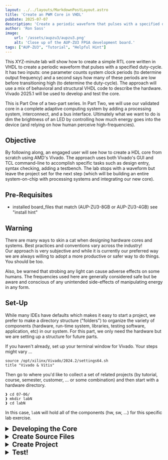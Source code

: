 ```yaml
---
layout: ../../layouts/MarkdownPostLayout.astro
title: 'Create an PWM Core in VHDL'
pubDate: 2025-07-07
description: 'Create a periodic waveform that pulses with a specified duty-cycle.'
author: 'Ron Sass'
image:
    url: '/assets/aupzu3/aupzu3.png'
    alt: 'Close up of the AUP-ZU3 FPGA development board.'
tags: ["AUP-ZU3", "Tutorial", "Helpful Hint"]
---
```


<style>
  .content {
    display: none;
  }
  details[open] .content {
    display: block;
  }
  summary {
    cursor: pointer;
    font-size: 1.5em;
    font-weight: bold;
  }
</style>

This XYZ-minute lab will show how to create a simple RTL core
written in VHDL to create a periodic waveform that pulses with
a specified duty-cycle.  It has two inputs:  one parameter counts
system clock periods (to determine output frequency) and a second
says how many of these periods are low before transitioning high
(to determine the duty-cycle).  The approach will use a mix of
behavioral and structural VHDL code to describe the hardware.
Vivado 2025.1 will be used to develop and test the core.

This is Part One of a two-part series.  In Part Two, we will use
our validated core in a complete adaptive computing system by
adding a processing system, interconnect, and a bus interface.
Ultimately what we want to do is dim the brightness of an LED
by controlling how much energy goes into the device (and relying
on how human perceive high-frequencies).

## Objective
By following along, an engaged user will see how to create a
HDL core from scratch using AMD's Vivado.  The approach uses
both Vivado's GUI and TCL command-line to accomplish specific
tasks such as design entry, syntax checking, adding a testbench.
The lab stops with a waveform but leave the project set for the
next step (which will be building an entire system-on-chip with
processing systems and integrating our new core).

## Pre-Requisites
* installed board_files that match (AUP-ZU3-8GB or AUP-ZU3-4GB)
  see "install hint"

## Warning
There are many ways to skin a cat when designing hardware cores
and systems.  Best practices and conventions vary across the industry!  
Our approach is very subjective and while it is currently our
preferred way we are always willing to adopt a more productive or
safer way to do things.  You should be too.

Also, be warned that strobing any light can cause adverse effects
on some humans.  The frequencies used here are generally considered
safe but be aware and conscious of any unintended side-effects of
manipulating energy in any form.

## Set-Up
While many IDEs have defaults which makes it easy to start a project,
we prefer to make a directory structure ("folders") to organize
the variety of components (hardware, run-time system, libraries,
testing software, application, etc) in our system.  For this part,
we only need the hardware but we are setting up a structure for
future parts.

If you haven't already, set up your terminal window for Vivado.
Your steps might vary ...

```
source /opt/xilinx/Vivado/2024.2/settings64.sh
title "Vivado & Vitis"
```

Then go to where you'd like to collect a set of related projects
(by tutorial, course, semester, customer, ... or some combination)
and then start with a hardware directory.

```
❱ cd 07-06/
❱ mkdir labN
❱ cd labN
```

In this case, `labN` will hold all of the components (hw, sw, ...)
for this specific lab exercise.

<details>
    <summary>Developing the Core</summary>
    <div class="content">
If you are seasoned hardware designer and fluent in HDL, skip ahead
to Source Files.  If you are not sure how to begin, this might be
helpful.

1.  This problem is often called a "clock divider" but that's kind of
an awkward name.  It is really a frequency divider.  If our eventual
target is an Ultrascale+ (16nm technology IC) FPGA fabric, then the
default clock speed is a 100 MHz.  This is really fast for human
perception --- normal flashing light might be 0.5 to 2 Hz (a 100 million
to one ratio).  So if we want a lower-frequency, periodic signal
we split our output period into two parts.  During the first part,
we count a bunch ($M$ number) of high-frequency clock cycles while
outputing low.  During the second part we count a bunch of ($N$ number)
of high-frequency clock cycles while outputing high.  Then repeat.
The resulting output signal is periodic and a lower frequency than
the original.  How much lower?  The original frequency is divided
by $M + N$.  Also, how we set $M$ and $N$ determine the percentage of
time in the period that the output is high, which is called its
duty cycle.  So understanding this, we can now tackle the problem.

2. First observation is that throughout our description we kept
refering to ``counting clock'' cycles.  This gives us a huge hint.
If we know how to describe a counter circuit, we could use two
counters -- one for $M$ and one for $N$.  Or we could use one counter
(for $M+N$) and then be clever about how we output the resulting
signal.  A sophomore-level Digital Logic course will typically
teach FSM by starting with a block design that uses has a register,
a next-state function (what happens on the rising clock edge of the
input clock), and an output function.  And a counter is
very common first example.  The register holds the current "value"
of the counter.  The next-state function either (1) resets value
once the maximum is reached or (2) set the input to be one more than
the current value.  This counts the range $0$ to $M+N$,
advancing once every clock cycle, which is almost exactly what we
need.  The only missing piece is that while the current "value" is
less than $M$, we need to output low and when it is not less than,
we output high.

Visually, one can map this to the blocks of an FSM.  Or one can leap
to an HDL-style textual representation of the PWM core.  It is not
unreasonable to reference some pre-existing examples of how people
have coded up a counter at this point --- no reason in this situation
to re-invent the wheel.  Either by reference or by reasoning, we
will want

* a register (large enough to count to 100 million)

* a next-state function that will change the register every clock
cycle

From this, we get the VHDL process pseudocode ...

```vhdl
    signal value: unsigned(31 downto 0) ; -- infers a register

    if clk'event and clk='1' then
        -- if not a reset ...
            -- if value is currently on last value, reset to 0
            -- otherwise, set next value to be one more than current value
    end if ;

```

For those that are new to FPGA design, it is worth noting we
have made a subtle choice here.  Every FSM has an initial state
and customarily use a reset signal to say, "start".  So in the
pseudocode we have choosen to check first for whether there is a
rising clock edge and then we check if reset is asserted.  This is
called a synchronous reset.  (An asynchronous reset checks for
reset before looking for a rising clock edge and will immediately
put the FSM in its reset state.)  An immediate reset is faster on
average (by half a clock period) but for an LED, does 5 ns matter?
Not really.  However the FPGA vendor recommends synchronous
(versus asynchronous) reset because of how the programmable
logic is wired internally.  So while either is possible, it is
usually the case that one way is more efficient than the other
--- you should check for your target technology.  An experience
designer in your group will have horror stories of how these
little inefficiencies can add up to catastrophic design fails.
So when in doubt, ask someone with gray hair and wrinkles.
    </div>
</details>

<details>
    <summary>Create Source Files</summary>
    <div class="content">
1. core : taking our design notes (previous section) we can derive a
simple VHDL entity/architecture pair to describe our PWM core;
see below ...

I call this file `pwm.vhdl` and I create it outside of my project
and then copy it in ...

```vhdl
library ieee;
use ieee.std_logic_1164.all;
use ieee.numeric_std.all;

-- poor man's simple PWM; just a modified counter state machine
-- with a output function for when toggle should be high/low
-- duty cycle is:  (number-low)/number (i.e. percent high)

entity pwm is
    Port ( 
        clk    : in std_logic ;
        rst    : in std_logic ;
        period : in unsigned(31 downto 0) ;  -- num of cycles in output period
        low    : in unsigned(31 downto 0) ; -- num of low cycles
        Q      : out unsigned(31 downto 0) ; -- just for debugging
        toggle : out std_logic 
    );
end pwm ;

architecture imp of pwm is
    signal value: unsigned(31 downto 0) ; -- infers a register
begin
    -- next state function (behaviorial)
    process(clk) begin
        if clk'event and clk='1' then
            if rst/='1' and value<(period-1) then
                -- if it is not a reset and we are not at the last cycle,
                -- then advance the counter for next cycle
                value <= value + 1 ;
            else
                -- otherwise, restart next cycle with zeroes
                value <= (others => '0') ;
            end if ;
        end if ;
    end process ;
    -- output function (structural)
    Q <= value ;  -- helpful to see in simulation
    toggle <= '0' when value<low else '1' ;
end imp ;
```

2. testbench : VHDL is terribly wordy and, in the case
of testbench, mindlessly repetitive.  So you can use any number of
sophisticated tools (cocotb, VUnit, etc.) or simple ones or even
some editors have it built-in.

I call this file `pwm_tb.vhdl` and I create it outside of my project
and then copy it in ...

```vhdl
library IEEE;
use IEEE.Std_logic_1164.all;
use IEEE.Numeric_Std.all;

entity pwm_tb is
end;

architecture bench of pwm_tb is

  component pwm
      Port ( 
          clk : in std_logic ;
          rst : in std_logic ;
          period : in unsigned(31 downto 0) ;
          low    : in unsigned(31 downto 0) ;
          q   : out unsigned(31 downto 0) ;
          toggle : out std_logic 
      );
  end component;

  signal clk: std_logic;
  signal rst: std_logic;
  signal period: unsigned(31 downto 0) := to_unsigned(20,32)  ;
  signal low: unsigned(31 downto 0) := to_unsigned(2,32) ;
  signal q: unsigned(31 downto 0) ;
  signal toggle : std_logic ;

  constant clock_period: time := 10 ns;
  signal stop_the_clock: boolean;

begin

  -- set parameters to output a 20-cycle clock period with 2 LOW, 18 HIGH
  uut: pwm port map ( clk    => clk,
                          rst    => rst,
                          period => to_unsigned(20,32),
                          low    => to_unsigned(2,32),
                          q      => q,
                          toggle => toggle );

  stimulus: process
  begin

    -- Put initialisation code here
    rst <= '1' ;
    wait for 10 ns ;
    rst <= '0' ;
    
    -- Put test bench stimulus code here
    wait for 10*100 ns ;

    stop_the_clock <= true;
    wait;
  end process;

  clocking: process
  begin
    while not stop_the_clock loop
      clk <= '0', '1' after clock_period / 2;
      wait for clock_period;
    end loop;
    wait;
  end process;

end;
```


For the basic step, we want to take the VHDL entity declaration from
our core and generates a skeleton testbench.  The first one that
came up when I searched "source VHDL testbench generator script" was
[https://www.doulos.com/knowhow/perl/vhdl-testbench-creation-using-perl/]

When I plug in my entity, got a start that retooled for what I wanted
to check.  I'm less concerned about formatting and naming conventions
on this testbench because it really is meant to be thrown away.  However,
if you are going to be developing a more complex core and expect
revisions and reuse --- you want to a tool to automate unit testing
and employ unit testing best practices.  This, however, is beyond our
scope here!
    </div>
</details>

<details>
    <summary>Create Project</summary>
    <div class="content">
As mentioned before, we want a directory structure where the
hierarchy organizes a set of projects (say, a semester-long course)
and then create a directory in this structure for this current project.
Starting in that directory ... we are going to begin creating a
hierarchy for hardware and software components.  If you copy the
`pwm.vhdl` and `pwm_tb.vhdl` into this directory, it is their
temporary home since we will copy them into their proper place
with TCL in Vivado.

1. Start Vivado in command-line mode so we can create a hardware
project.

```
❱ vivado -mode tcl
file mkdir hw
cd hw
create_project test_pwm . -part xczu3eg-sfvc784-2-e
set_property board_part realdigital.org:aup-zu3-8gb:part0:1.0 [current_project]
set_property target_language VHDL [current_project]
```

These commands will create a project called "test_pwm" and identify
the board (an aup-zu3-8gb from realdigital.org).  While not required
for this (simulation) lab, it will be helpful for Part II when we
build a system and add our PWM core to it.

2. Next, let's add our core to the source set (where it can be used
for simulation or synthesis in Part II).  Then we add the testbench
to just a fileset for simulation.  Depending where your VHDL files
are, you may have to tweak the path to them.

```
add_files -norecurse ../pwm.vhdl
add_files -fileset sim_1 -norecurse ../pwm_tb.vhdl 
import_files -force -norecurse
start_gui
```

Personal note:  Since I know the part number (xczu3eg-sfvc784-2-e)
and the board (realdigital.org:aup-zu3-8gb), the first three lines of
code are way easier to me than hunting and pecking my way through
a "wizard" in a GUI.  And, yeah, the Wizard will let me added the
two files automatically but still prefer to just state what I want
before starting the GUI.  BTW:  You can start the GUI immediately
and type these lines in on the TCL console ... the effect is the same.
    </div>
</details>

<details>
    <summary>Test!</summary>
    <div class="content">
* open files in Vivado's editor, check for syntax errors

* test in simulation
    </div>
</details>